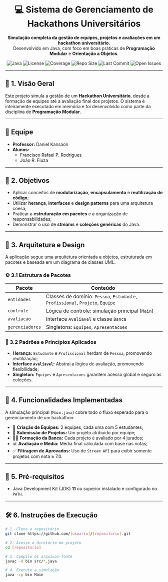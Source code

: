 <div align="center">

# 💻 Sistema de Gerenciamento de Hackathons Universitários

**Simulação completa da gestão de equipes, projetos e avaliações em um hackathon universitário.**  
Desenvolvido em Java, com foco em boas práticas de **Programação Modular** e **Orientação a Objetos**.

</div>

<div align="center">

![Java](https://img.shields.io/badge/Java-11%2B-blue.svg)
![License](https://img.shields.io/badge/license-MIT-green.svg)
![Coverage](https://img.shields.io/codecov/c/github/[usuario]/[repositorio]?color=brightgreen)
![Repo Size](https://img.shields.io/github/repo-size/[usuario]/[repositorio])
![Last Commit](https://img.shields.io/github/last-commit/[usuario]/[repositorio])
![Open Issues](https://img.shields.io/github/issues/[usuario]/[repositorio])

</div>

---

## 📘 1. Visão Geral

Este projeto simula a gestão de um **Hackathon Universitário**, desde a formação de equipes até a avaliação final dos projetos. O sistema é inteiramente executado em memória e foi desenvolvido como parte da disciplina de **Programação Modular**.

---

## 👥 Equipe

- **Professor:** Daniel Kansaon  
- **Alunos:**
  - Francisco Rafael P. Rodrigues  
  - João R. Fiuza

---

## 🎯 2. Objetivos

- Aplicar conceitos de **modularização**, **encapsulamento** e **reutilização de código**;
- Utilizar **herança**, **interfaces** e **design patterns** para uma arquitetura coesa;
- Praticar a **estruturação em pacotes** e a organização de responsabilidades;
- Demonstrar o uso de **streams** e **coleções genéricas** do Java.

---

## 🧱 3. Arquitetura e Design

A aplicação segue uma arquitetura orientada a objetos, estruturada em pacotes e baseada em um diagrama de classes UML.

### ⚙️ 3.1 Estrutura de Pacotes

| Pacote           | Conteúdo                                                             |
|------------------|----------------------------------------------------------------------|
| `entidades`      | Classes de domínio: `Pessoa`, `Estudante`, `Profissional`, `Projeto`, `Equipe` |
| `controle`       | Lógica de controle: simulação principal (`Main`)                     |
| `avaliacao`      | Interface `Avaliavel` e classe `Banca`                               |
| `gerenciadores`  | Singletons: `Equipes`, `Apresentacoes`                               |

### 🧩 3.2 Padrões e Princípios Aplicados

- **Herança:** `Estudante` e `Profissional` herdam de `Pessoa`, promovendo reutilização;
- **Interface `Avaliavel`:** Abstrai a lógica de avaliação, promovendo flexibilidade;
- **Singleton:** `Equipes` e `Apresentacoes` garantem acesso global e seguro às coleções.

---

## 🚀 4. Funcionalidades Implementadas

A simulação principal (`Main.java`) cobre todo o fluxo esperado para o gerenciamento de um hackathon:

- 👥 **Criação de Equipes:** 2 equipes, cada uma com 5 estudantes;
- 📁 **Submissão de Projetos:** Um projeto atribuído por equipe;
- 🧑‍⚖️ **Formação da Banca:** Cada projeto é avaliado por 4 jurados;
- 📊 **Avaliação e Média:** Média final calculada com base nas notas;
- ✅ **Filtragem de Aprovados:** Uso de `Stream API` para exibir somente projetos com nota ≥ 7.0.

---

## 🧪 5. Pré-requisitos

- Java Development Kit (JDK) **11** ou superior instalado e configurado no `PATH`.

---

## 🛠️ 6. Instruções de Execução

```bash
# 1. Clone o repositório
git clone https://github.com/[usuario]/[repositorio].git

# 2. Acesse o diretório do projeto
cd [repositorio]

# 3. Compile os arquivos-fonte
javac -d bin src/*.java

# 4. Execute a simulação
java -cp bin Main
